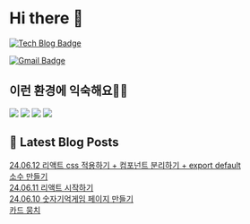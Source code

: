 # Hi there 👋

[![Tech Blog Badge](http://img.shields.io/badge/tistory-black?style=flat-square&logo=Tistory&link=https://codingpracticenote.tistory.com/)](https://codingpracticenote.tistory.com/)
	
[![Gmail Badge](https://img.shields.io/badge/Gmail-d14836?style=flat-square&logo=Gmail&logoColor=white&link=mailto:tkdrnr1215@gmail.com)](mailto:tkdrnr1215@gmail.com)

## 이런 환경에 익숙해요✍🏼

<img src="https://img.shields.io/badge/CSS3-1572B6?style=flat-square&logo=CSS3&logoColor=white"/> </t>
<img src="https://img.shields.io/badge/HTML5-E34F26?style=flat-square&logo=HTML5&logoColor=white"/> 
<img src="https://img.shields.io/badge/JavaScript-F7DF1E?style=flat-square&logo=JavaScript&logoColor=white"/>
<img src="https://img.shields.io/badge/TypeScript-3178C6?style=flat-square&logo=TypeScript&logoColor=white"/>

## 📕 Latest Blog Posts

<a href=https://codingpracticenote.tistory.com/229>24.06.12 리액트 css 적용하기 + 컴포넌트 분리하기 + export default</a></br><a href=https://codingpracticenote.tistory.com/228>소수 만들기</a></br><a href=https://codingpracticenote.tistory.com/227>24.06.11 리액트 시작하기</a></br><a href=https://codingpracticenote.tistory.com/226>24.06.10 숫자기억게임 페이지 만들기</a></br><a href=https://codingpracticenote.tistory.com/225>카드 뭉치</a></br>